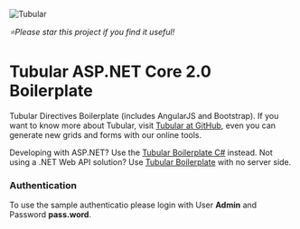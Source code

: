 ![Tubular](http://unosquare.github.io/tubular/assets/tubular.png)

*:star:Please star this project if you find it useful!*

# Tubular ASP.NET Core 2.0 Boilerplate

Tubular Directives Boilerplate (includes AngularJS and Bootstrap). If you want to know more about Tubular, visit [Tubular at GitHub](http://unosquare.github.io/tubular/#/), even you can generate new grids and forms with our online tools.

Developing with ASP.NET? Use the [Tubular Boilerplate C#](https://github.com/unosquare/tubular-boilerplate-csharp) instead. Not using a .NET Web API solution? Use [Tubular Boilerplate](https://github.com/unosquare/tubular-boilerplate) with no server side.

### Authentication

To use the sample authenticatio please login with User **Admin** and Password **pass.word**.
